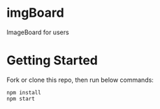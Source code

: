 # imgBoard
ImageBoard for users

# Getting Started

Fork or clone this repo, then run below commands:
````
npm install
npm start
````

